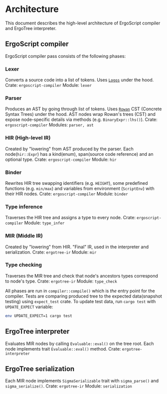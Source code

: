# Architecture

This document describes the high-level architecture of ErgoScript compiler and ErgoTree interpreter.

## ErgoScript compiler 
ErgoScript compiler pass consists of the following phases:

### Lexer
Converts a source code into a list of tokens. Uses [`Logos`](https://docs.rs/logos/0.12.0/logos/index.html) under the hood.
Crate: `ergoscript-compiler`
Module: `lexer`

### Parser
Produces an AST by going through list of tokens. Uses [`Rowan`](https://docs.rs/rowan/0.12.6/rowan/index.html) CST (Concrete Syntax Trees) under the hood. AST nodes wrap Rowan's trees (CST) and expose node-specific details via methods (e.g. `BinaryExpr::lhs()`).
Crate: `ergoscript-compiler`
Modules: `parser, ast`

### HIR (High-level IR)
Created by "lowering" from AST produced by the parser. Each node(`hir::Expr`) has a kind(enum), span(source code reference) and an optional type.
Crate: `ergoscript-compiler`
Module: `hir`

### Binder
Rewrites HIR tree swapping identifiers (e.g. `HEIGHT`), some predefined functions (e.g. `min/max`) and variables from environment (`ScriptEnv`) with their HIR nodes.
Crate: `ergoscript-compiler`
Module: `binder`

### Type inference
Traverses the HIR tree and assigns a type to every node.
Crate: `ergoscript-compiler`
Module: `type_infer`

### MIR (Middle IR)
Created by "lowering" from HIR. "Final" IR, used in the interpreter and serialization.
Crate: `ergotree-ir`
Module: `mir`

### Type checking
Traverses the MIR tree and check that node's ancestors types correspond to node's type.
Crate: `ergotree-ir`
Module: `type_check`

All phases are run in `compiler::compile()` which is *the* entry point for the compiler.
Tests are comparing produced tree to the expected data(snapshot testing) using `expect_test` crate. 
To update test data, run `cargo test` with `UPDATE_EXPECT` variable:
```bash
env UPDATE_EXPECT=1 cargo test
```


## ErgoTree interpreter 
Evaluates MIR nodes by calling `Evaluable::eval()` on the tree root. Each node implements trait `Evaluable::eval()` method. 
Crate: `ergotree-interpreter`

## ErgoTree serialization
Each MIR node implements `SigmaSerializable` trait with `sigma_parse()` and `sigma_serialize()`.
Crate: `ergotree-ir`
Module: `serialization`



